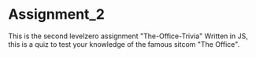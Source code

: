 # Assignment_2

This is the second levelzero assignment "The-Office-Trivia"
Written in JS, this is a quiz to test your knowledge of the famous sitcom "The Office".
